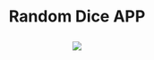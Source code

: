 
<h1 align="center"> Random Dice APP</p></h3>

<h3 align="center"><img src="https://github.com/user-attachments/assets/50535c60-ca24-4802-bd28-edbe3001efe7"  /></h3>
